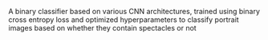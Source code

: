 A binary classifier based on various CNN architectures, trained using binary cross entropy loss and optimized hyperparameters to classify portrait images based on whether they contain spectacles or not

